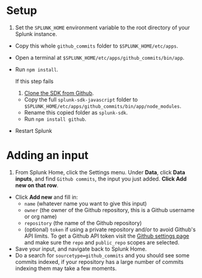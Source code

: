# Setup

1. Set the `SPLUNK_HOME` environment variable to the root directory of your Splunk instance.
* Copy this whole `github_commits` folder to `$SPLUNK_HOME/etc/apps`.
* Open a terminal at `$SPLUNK_HOME/etc/apps/github_commits/bin/app`.
* Run `npm install`.
    
    If this step fails
    1. [Clone the SDK from Github](https://github.com/splunk/splunk-sdk-javascript).
    * Copy the full `splunk-sdk-javascript` folder to `$SPLUNK_HOME/etc/apps/github_commits/bin/app/node_modules`.
    * Rename this copied folder as `splunk-sdk`.
    * Run `npm install github`.
* Restart Splunk

# Adding an input

1. From Splunk Home, click the Settings menu. Under **Data**, click **Data inputs**, and find `Github commits`, the input you just added. **Click Add new on that row**.
* Click **Add new** and fill in:
    * `name` (whatever name you want to give this input)
    * `owner` (the owner of the Github repository, this is a Github username or org name)
    * `repository` (the name of the Github repository)
    * (optional) `token` if using a private repository and/or to avoid Github's API limits. To get a Github API token visit the [Github settings page](https://github.com/settings/tokens/new) and make sure the `repo` and `public_repo` scopes are selected.
* Save your input, and navigate back to Splunk Home.
* Do a search for `sourcetype=github_commits` and you should see some commits indexed, if your repository has a large number of commits indexing them may take a few moments.

